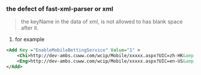 ### the defect of fast-xml-parser or xml
> the keyName in the data of xml, is not allowed to has blank space after it.
1. for example
```xml
<Add Key ="EnableMobileBettingService" Value="1" >
    <Chi>http://dev-ambs.cuww.com/wcip/Mobile/xxxxx.aspx?UIC=zh-HK&amp;Channel=Mobile</Chi>
    <Eng>http://dev-ambs.cuww.com/wcip/Mobile/xxxxx.aspx?UIC=en-US&amp;Channel=Mobile</Eng>
</Add>
```

